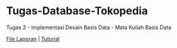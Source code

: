 # Tugas-Database-Tokopedia
Tugas 3 - Implementasi Desain Basis Data - Mata Kuliah Basis Data

[File Laporan](.\files\laporan.PDF) | 
[Tutorial](.files\tutorial.md)